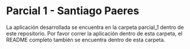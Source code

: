 # Parcial 1 - Santiago Paeres

La aplicación desarrollada se encuentra en la carpeta parcial_1 dentro de este repositorio. Por favor correr la aplicación dentro de esta carpeta, el README completo también se encuentra dentro de esta carpeta.
